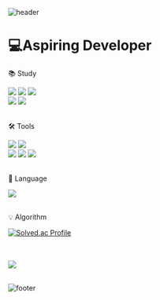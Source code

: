 ![header](https://capsule-render.vercel.app/api?type=waving&&color=gradient&height=100&width=120&section=header&fontSize=90)

<div align=left>
<h1>💻Aspiring Developer</h1>
</div>

 <div align=left>
	 <p>📚 Study </p>
</div>

<div align="left">
	<img src="https://img.shields.io/badge/-Java-yellow?style=flat-square?&style=for-the-badge&logo=Java&logoColor=white">
  <img src="https://img.shields.io/badge/C++-00599C?style=flat&logo=C&logoColor=white" />
  <img src="https://img.shields.io/badge/JavaScript-F7DF1E?style=flat&logo=JavaScript&logoColor=white" />
	<br>
  <img src="https://img.shields.io/badge/-HTML-red?style=flat-square&logo=HTML5&logoColor=white">
	<img src="https://img.shields.io/badge/React-61DAFB?style=flat&logo=React&logoColor=white" />
</div>
<br>
<div align=left>
	<p>🛠 Tools </p>
</div>
<div align=left>
	<img src="https://img.shields.io/badge/IntelliJ IDEA-000000?style=flat&logo=intellijidea&logoColor=white" />
	<img src="https://img.shields.io/badge/Visual%20Studio%20Code-007ACC?style=flat&logo=VisualStudioCode&logoColor=white" />
	<br>
  <img src="https://img.shields.io/badge/Eclipse%20IDE-2C2255?style=flat&logo=EclipseIDE&logoColor=white" />
	<img src="https://img.shields.io/badge/GitHub-181717?style=flat&logo=GitHub&logoColor=white" />
  <img src="https://img.shields.io/badge/Git-F05032?style=flat&logo=Git&logoColor=white" />
</div>
<br>

<div align=left>
	
  <p>🎯 Language</p>
  <img src="https://github-readme-stats.vercel.app/api/top-langs/?username=dhlee777&layout=compact&theme=radical">
  <br><br>
<p>💡 Algorithm</p>
  
[![Solved.ac Profile](http://mazassumnida.wtf/api/v2/generate_badge?boj=ukki5782)](https://solved.ac/ukki5782)
  
<br><br>
  <img src="https://github-readme-stats.vercel.app/api?username=dhlee777&layout=compact&show_icons=true&theme=radical">
 <br><br>
</div>

![footer](https://capsule-render.vercel.app/api?type=waving&&color=gradient&height=100&section=footer&fontSize=90)
